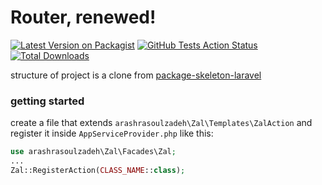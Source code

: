 # Router, renewed!

[![Latest Version on Packagist](https://img.shields.io/packagist/v/arashrasoulzadeh/zal.svg?style=flat-square)](https://packagist.org/packages/arashrasoulzadeh/zal)
[![GitHub Tests Action Status](https://img.shields.io/github/actions/workflow/status/arashrasoulzadeh/zal/run-tests.yml?branch=main&label=tests&style=flat-square)](https://github.com/arashrasoulzadeh/zal/actions?query=workflow%3Arun-tests+branch%3Amain)
[![Total Downloads](https://img.shields.io/packagist/dt/arashrasoulzadeh/zal.svg?style=flat-square)](https://packagist.org/packages/arashrasoulzadeh/zal)

structure of project is a clone from [package-skeleton-laravel](https://github.com/spatie/package-skeleton-laravel)

### getting started

create a file that extends `arashrasoulzadeh\Zal\Templates\ZalAction` and register it inside `AppServiceProvider.php` like this:

```php
use arashrasoulzadeh\Zal\Facades\Zal;
...
Zal::RegisterAction(CLASS_NAME::class);
```
